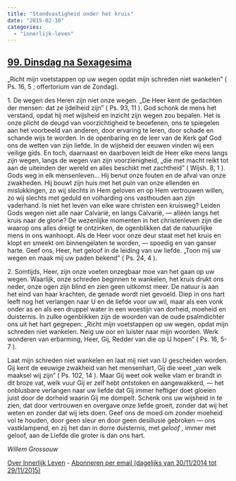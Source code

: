```yaml
---
title: "Standvastigheid onder het kruis"
date: "2015-02-10"
categories: 
  - "innerlijk-leven"
---
```


## [99\. Dinsdag na Sexagesima](http://ift.tt/1Cbeltj)

„Richt mijn voetstappen op uw wegen opdat mijn schreden niet wankelen” ( Ps. 16, 5 ; offertorium van de Zondag).

1\. De wegen des Heren zijn niet onze wegen. „De Heer kent de gedachten der mensen: dat ze ijdelheid zijn” ( Ps. 93, 11 ). God schonk de mens het verstand, opdat hij met wijsheid en inzicht zijn wegen zou bepalen. Het is onze plicht de deugd van voorzichtigheid te beoefenen, ons te spiegelen aan het voorbeeld van anderen, door ervaring te leren, door schade en schande wijs te worden. In de openbaring en de leer van de Kerk gaf God ons de wetten van zijn liefde. In de wijsheid der eeuwen vinden wij een veilige gids. En toch, daarnaast en daarboven leidt de Heer elke mens langs _zijn_ wegen, langs de wegen van zijn voorzienigheid, „die met macht reikt tot aan de uiteinden der wereld en alles beschikt met zachtheid” ( Wijsh. 8, 1 ). Gods weg in elk mensenleven… Hij benut onze fouten en de afval van onze zwakheden. Hij bouwt zijn huis met het puin van onze ellenden en mislukkingen, zo wij slechts in Hem geloven en op Hem vertrouwen willen, zo wij slechts met geduld en volharding ons vasthouden aan zijn vaderhand. Is niet het leven van elke ware christen een kruisweg? Leiden Gods wegen niet alle naar Calvarië, en langs Calvarië, — alléén langs het kruis naar de glorie? De wezenlijke momenten in het christenleven zijn die waarop ons alles dreigt te ontzinken, de ogenblikken dat de natuurlijke mens in ons wanhoopt. Als de Heer voor onze deur staat met het kruis en klopt en smeekt om binnengelaten te worden, — spoedig en van ganser harte. Geef ons, Heer, het geloof in de leiding van uw liefde. „Toon mij uw wegen en maak mij uw paden bekend” ( Ps. 24, 4 ).

2\. Somtijds, Heer, zijn onze voeten onzegbaar moe van het gaan op uw wegen. Waarlijk, onze schreden beginnen te wankelen, het kruis drukt ons neder, onze ogen zijn blind en zien geen uitkomst meer. De natuur is aan het eind van haar krachten, de genade wordt niet gevoeld. Diep in ons hart leeft nog het verlangen naar U en de liefde voor uw wil, maar als een vonk onder as en als een druppel water in een woestijn van dorheid, moeheid en duisternis. In zulke ogenblikken zijn de woorden van de oude psalmdichter ons uit het hart gegrepen: „Richt mijn voetstappen op uw wegen, opdat mijn schreden niet wankelen. Neig uw oor en luister naar mijn woorden. Werk wonderen van erbarming, Heer, Gij, Redder van die op U hopen” ( Ps. 16, 5-7 ).

Laat mijn schreden niet wankelen en laat mij niet van U gescheiden worden. Gij kent de eeuwige zwakheid van het mensenhart, Gij die weet „van welk maaksel wij zijn” ( Ps. 102, 14 ). Maar Gij weet ook welke vlam er brandt in dit broze vat, welk vuur Gij er zelf hebt ontstoken en aangewakkerd, — het onblusbare verlangen naar uw liefde dat Gij immer heftiger doet gloeien juist door de dorheid waarin Gij me dompelt. Schenk ons uw wijsheid in te zien, dat door vertrouwen en overgave onze liefde groeit, zonder dat wij het weten en zonder dat wij iets doen. Geef ons de moed om zonder moeheid vol te houden, door geen sleur en door geen desillusie gebroken — ons vastklampend, en zij het dan in dorre duisternis, met _geloof_ , immer met geloof, aan de Liefde die groter is dan ons hart.

_Willem Grossouw_

[Over Innerlijk Leven](http://ift.tt/1y6X5mY) - [Abonneren per email (dagelijks van 30/11/2014 tot 29/11/2015)](http://eepurl.com/9P3DT)
